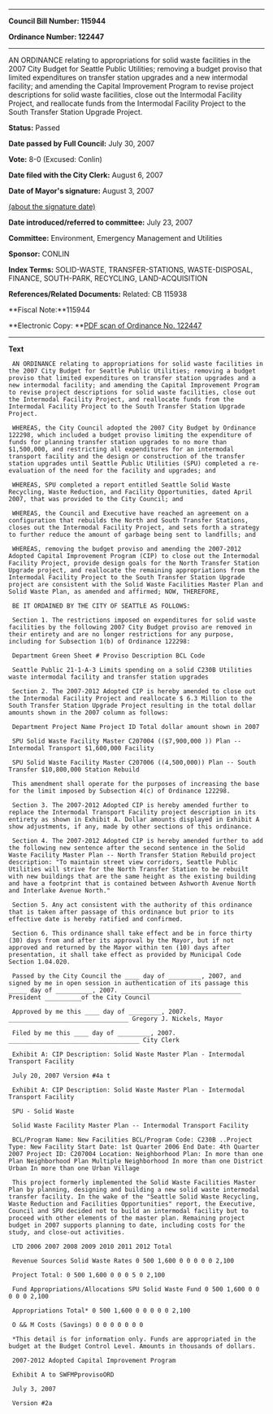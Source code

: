 

********

**Council Bill Number: 115944**
   
**Ordinance Number: 122447**
********

 AN ORDINANCE relating to appropriations for solid waste facilities in the 2007 City Budget for Seattle Public Utilities; removing a budget proviso that limited expenditures on transfer station upgrades and a new intermodal facility; and amending the Capital Improvement Program to revise project descriptions for solid waste facilities, close out the Intermodal Facility Project, and reallocate funds from the Intermodal Facility Project to the South Transfer Station Upgrade Project.

**Status:** Passed
   
**Date passed by Full Council:** July 30, 2007
   
**Vote:** 8-0 (Excused: Conlin)
   
**Date filed with the City Clerk:** August 6, 2007
   
**Date of Mayor's signature:** August 3, 2007
   
[(about the signature date)](/~public/approvaldate.htm)
   
   
   
**Date introduced/referred to committee:** July 23, 2007
   
**Committee:** Environment, Emergency Management and Utilities
   
**Sponsor:** CONLIN
   
   
**Index Terms:** SOLID-WASTE, TRANSFER-STATIONS, WASTE-DISPOSAL, FINANCE, SOUTH-PARK, RECYCLING, LAND-ACQUISITION

**References/Related Documents:** Related: CB 115938

**Fiscal Note:**115944

**Electronic Copy: **[PDF scan of Ordinance No. 122447](/~archives/Ordinances/Ord_122447.pdf)

********

**Text**
   
```
 AN ORDINANCE relating to appropriations for solid waste facilities in the 2007 City Budget for Seattle Public Utilities; removing a budget proviso that limited expenditures on transfer station upgrades and a new intermodal facility; and amending the Capital Improvement Program to revise project descriptions for solid waste facilities, close out the Intermodal Facility Project, and reallocate funds from the Intermodal Facility Project to the South Transfer Station Upgrade Project.

 WHEREAS, the City Council adopted the 2007 City Budget by Ordinance 122298, which included a budget proviso limiting the expenditure of funds for planning transfer station upgrades to no more than $1,500,000, and restricting all expenditures for an intermodal transport facility and the design or construction of the transfer station upgrades until Seattle Public Utilities (SPU) completed a re- evaluation of the need for the facility and upgrades; and

 WHEREAS, SPU completed a report entitled Seattle Solid Waste Recycling, Waste Reduction, and Facility Opportunities, dated April 2007, that was provided to the City Council; and

 WHEREAS, the Council and Executive have reached an agreement on a configuration that rebuilds the North and South Transfer Stations, closes out the Intermodal Facility Project, and sets forth a strategy to further reduce the amount of garbage being sent to landfills; and

 WHEREAS, removing the budget proviso and amending the 2007-2012 Adopted Capital Improvement Program (CIP) to close out the Intermodal Facility Project, provide design goals for the North Transfer Station Upgrade project, and reallocate the remaining appropriations from the Intermodal Facility Project to the South Transfer Station Upgrade project are consistent with the Solid Waste Facilities Master Plan and Solid Waste Plan, as amended and affirmed; NOW, THEREFORE,

 BE IT ORDAINED BY THE CITY OF SEATTLE AS FOLLOWS:

 Section 1. The restrictions imposed on expenditures for solid waste facilities by the following 2007 City Budget proviso are removed in their entirety and are no longer restrictions for any purpose, including for Subsection 1(b) of Ordinance 122298:

 Department Green Sheet # Proviso Description BCL Code

 Seattle Public 21-1-A-3 Limits spending on a solid C230B Utilities waste intermodal facility and transfer station upgrades

 Section 2. The 2007-2012 Adopted CIP is hereby amended to close out the Intermodal Facility Project and reallocate $ 6.3 Million to the South Transfer Station Upgrade Project resulting in the total dollar amounts shown in the 2007 column as follows:

 Department Project Name Project ID Total dollar amount shown in 2007

 SPU Solid Waste Facility Master C207004 (($7,900,000 )) Plan -- Intermodal Transport $1,600,000 Facility

 SPU Solid Waste Facility Master C207006 ((4,500,000)) Plan -- South Transfer $10,800,000 Station Rebuild

 This amendment shall operate for the purposes of increasing the base for the limit imposed by Subsection 4(c) of Ordinance 122298.

 Section 3. The 2007-2012 Adopted CIP is hereby amended further to replace the Intermodal Transport Facility project description in its entirety as shown in Exhibit A. Dollar amounts displayed in Exhibit A show adjustments, if any, made by other sections of this ordinance.

 Section 4. The 2007-2012 Adopted CIP is hereby amended further to add the following new sentence after the second sentence in the Solid Waste Facility Master Plan -- North Transfer Station Rebuild project description: "To maintain street view corridors, Seattle Public Utilities will strive for the North Transfer Station to be rebuilt with new buildings that are the same height as the existing building and have a footprint that is contained between Ashworth Avenue North and Interlake Avenue North."

 Section 5. Any act consistent with the authority of this ordinance that is taken after passage of this ordinance but prior to its effective date is hereby ratified and confirmed.

 Section 6. This ordinance shall take effect and be in force thirty (30) days from and after its approval by the Mayor, but if not approved and returned by the Mayor within ten (10) days after presentation, it shall take effect as provided by Municipal Code Section 1.04.020.

 Passed by the City Council the ____ day of _________, 2007, and signed by me in open session in authentication of its passage this _____ day of __________, 2007. _________________________________ President __________of the City Council

 Approved by me this ____ day of _________, 2007. _________________________________ Gregory J. Nickels, Mayor

 Filed by me this ____ day of _________, 2007. ____________________________________ City Clerk

 Exhibit A: CIP Description: Solid Waste Master Plan - Intermodal Transport Facility

 July 20, 2007 Version #4a t

 Exhibit A: CIP Description: Solid Waste Master Plan - Intermodal Transport Facility

 SPU - Solid Waste

 Solid Waste Facility Master Plan -- Intermodal Transport Facility

 BCL/Program Name: New Facilities BCL/Program Code: C230B ..Project Type: New Facility Start Date: 1st Quarter 2006 End Date: 4th Quarter 2007 Project ID: C207004 Location: Neighborhood Plan: In more than one Plan Neighborhood Plan Multiple Neighborhood In more than one District Urban In more than one Urban Village

 This project formerly implemented the Solid Waste Facilities Master Plan by planning, designing and building a new solid waste intermodal transfer facility. In the wake of the "Seattle Solid Waste Recycling, Waste Reduction and Facilities Opportunities" report, the Executive, Council and SPU decided not to build an intermodal facility but to proceed with other elements of the master plan. Remaining project budget in 2007 supports planning to date, including costs for the study, and close-out activities.

 LTD 2006 2007 2008 2009 2010 2011 2012 Total

 Revenue Sources Solid Waste Rates 0 500 1,600 0 0 0 0 0 2,100

 Project Total: 0 500 1,600 0 0 0 5 0 2,100

 Fund Appropriations/Allocations SPU Solid Waste Fund 0 500 1,600 0 0 0 0 0 2,100

 Appropriations Total* 0 500 1,600 0 0 0 0 0 2,100

 O && M Costs (Savings) 0 0 0 0 0 0 0

 *This detail is for information only. Funds are appropriated in the budget at the Budget Control Level. Amounts in thousands of dollars.

 2007-2012 Adopted Capital Improvement Program

 Exhibit A to SWFMPprovisoORD

 July 3, 2007

 Version #2a

```
